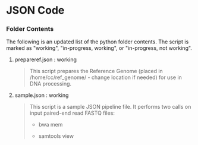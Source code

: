 JSON Code
=============

### Folder Contents ###

The following is an updated list of the python folder contents. The script is marked as "working", "in-progress, working", or "in-progress, not working".

1. prepareref.json : working

    > This script prepares the Reference Genome (placed in /home/cc/ref_genome/ - change location if needed) for use in DNA processing.

2. sample.json :  working

    > This script is a sample JSON pipeline file. It performs two calls on input paired-end read FASTQ files:
    >
    >    * bwa mem
    >
    >    * samtools view
